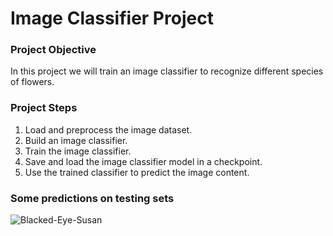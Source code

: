 # Image Classifier Project

### Project Objective
In this project we will train an image classifier to recognize different species of flowers.

### Project Steps
1. Load and preprocess the image dataset.
2. Build an image classifier.
3. Train the image classifier.
4. Save and load the image classifier model in a checkpoint.
5. Use the trained classifier to predict the image content.

### Some predictions on testing sets




![Blacked-Eye-Susan](https://github.com/theonlyNischal/Image-Clasifier-Project/blob/master/assets/blacked_eye_susan.PNG "Blacked Eye Susan")